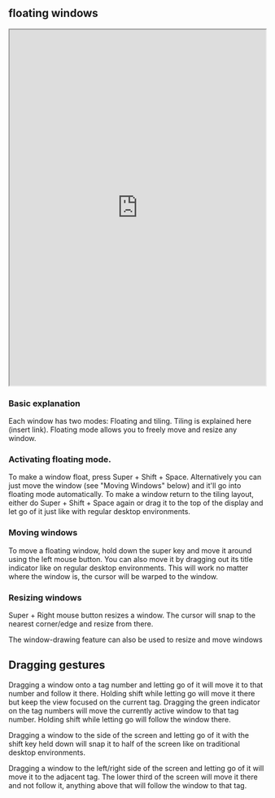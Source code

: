 ## floating windows   

<div align="center">
    <iframe width="100%" height="700px" src="https://www.youtube.com/embed/M3REhke2U34" frameborder="10" allow="accelerometer; autoplay; encrypted-media; gyroscope; picture-in-picture" allowfullscreen></iframe>
</div>

### Basic explanation
Each window has two modes: Floating and tiling. Tiling is explained here (insert link). 
Floating mode allows you to freely move and resize any window. 

### Activating floating mode. 
To make a window float, press Super + Shift + Space. Alternatively you can just move the window (see "Moving Windows" below) and it'll go into floating mode automatically. 
To make a window return to the tiling layout, either do Super + Shift + Space again or drag it to the top of the display and let go of it just like with regular desktop environments. 

### Moving windows
To move a floating window, hold down the super key and move it around using the left mouse button. 
You can also move it by dragging out its title indicator like on regular desktop environments. This will work no matter where the window is, the cursor will be warped to the window.

### Resizing windows
Super + Right mouse button resizes a window. The cursor will snap to the nearest corner/edge and resize from there. 


The window-drawing feature can also be used to resize and move windows

## Dragging gestures
Dragging a window onto a tag number and letting go of it will move it to that number and follow it there.
Holding shift while letting go will move it there but keep the view focused on the current tag. 
Dragging the green indicator on the tag numbers will move the currently active window to that tag number. 
Holding shift while letting go will follow the window there. 

Dragging a window to the side of the screen and letting go of it with the shift key held down will snap it to half of
the screen like on traditional desktop environments. 

Dragging a window to the left/right side of the screen and letting go of it will move it to the adjacent tag. 
The lower third of the screen will move it there and not follow it, anything above that will follow the window to that tag. 


